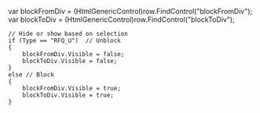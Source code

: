 var blockFromDiv = (HtmlGenericControl)row.FindControl("blockFromDiv");
    var blockToDiv = (HtmlGenericControl)row.FindControl("blockToDiv");

    // Hide or show based on selection
    if (Type == "RFQ_U")  // Unblock
    {
        blockFromDiv.Visible = false;
        blockToDiv.Visible = false;
    }
    else // Block
    {
        blockFromDiv.Visible = true;
        blockToDiv.Visible = true;
    }
